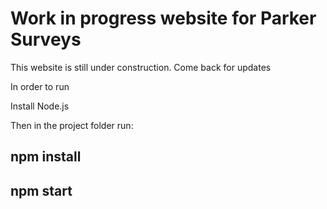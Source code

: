# Work in progress website for Parker Surveys

This website is still under construction. Come back for updates

In order to run

Install Node.js

Then in the project folder run:

## npm install
## npm start